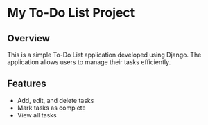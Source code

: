 # My To-Do List Project

## Overview
This is a simple To-Do List application developed using Django. The application allows users to manage their tasks efficiently.

## Features
- Add, edit, and delete tasks
- Mark tasks as complete
- View all tasks
